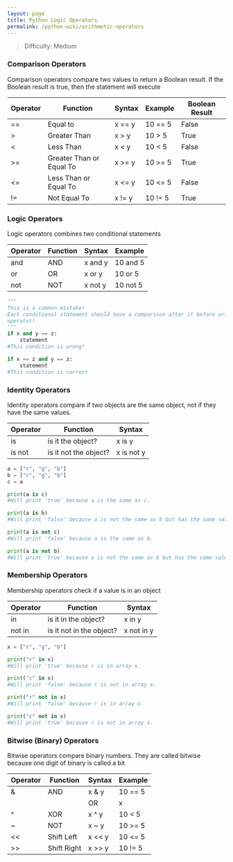 ```yaml
---
layout: page
title: Python Logic Operators
permalink: /python-wiki/arithmetic-operators
---
```

> Difficulty: Medium
> 

### Comparison Operators

Comparison operators compare two values to return a Boolean result. If the Boolean result is true, then the statement will execute

| Operator | Function | Syntax | Example | Boolean Result |
| --- | --- | --- | --- | --- |
| == | Equal to | x == y | 10 == 5 | False |
| > | Greater Than | x > y | 10 > 5 | True |
| < | Less Than | x < y | 10 < 5 | False |
| >= | Greater Than or Equal To | x >= y | 10 >= 5 | True |
| <= | Less Than or Equal To | x <= y | 10 <= 5 | False |
| != | Not Equal To | x != y | 10 != 5 | True |

### Logic Operators

Logic operators combines two conditional statements

| Operator | Function | Syntax | Example |
| --- | --- | --- | --- |
| and | AND | x and y | 10 and 5 |
| or | OR | x or y | 10 or 5 |
| not | NOT | x not y | 10 not 5 |

```python
"""
This is a common mistake!
Each conditional statement should have a comparison after it before writing a logic
operator!
"""
if x and y == z:
	statement
#This condition is wrong! 

if x == z and y == z:
	statement
#This condition is correct
```

### Identity Operators

Identity operators compare if two objects are the same object, not if they have the same values.

| Operator | Function | Syntax |
| --- | --- | --- |
| is | is it the object? | x is y |
| is not | is it not the object? | x is not y |

```python
a = ["r", "g", "b"]
b = ["r", "g", "b"]
c = a

print(a is c) 
#Will print 'true' because a is the same as c.

print(a is b) 
#Will print 'false' because a is not the same as b but has the same values.

print(a is not c)
#Will print 'false' because a is the same as b.

print(a is not b) 
#Will print 'true' because a is not the same as b but has the same values.
```

### Membership Operators

Membership operators check if a value is in an object

| Operator | Function | Syntax |
| --- | --- | --- |
| in | is it in the object? | x in y |
| not in | is it not in the object? | x not in y |

```python
x = ["r", "g", "b"]

print("r" in x) 
#Will print 'true' because r is in array x.

print("c" in x) 
#Will print 'false' because r is not in array x.

print("r" not in x)
#Will print 'false' because r is in array x.

print("c" not in x) 
#Will print 'true' because r is not in array x.
```

### Bitwise (Binary) Operators

Bitwise operators compare binary numbers. They are called bitwise because one digit of binary is called a bit

| Operator | Function | Syntax | Example |
| --- | --- | --- | --- |
| & | AND | x & y | 10 == 5 |
| | | OR | x | y | 10 > 5 |
| ^ | XOR | x ^ y | 10 < 5 |
| ~ | NOT | x ~ y | 10 >= 5 |
| << | Shift Left | x << y | 10 <= 5 |
| >> | Shift Right | x >> y | 10 != 5 |